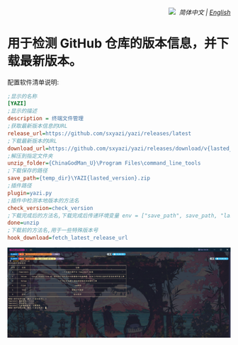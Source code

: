<div align="right">
    <h6>
        <picture>
            <source type="image/svg+xml" media="(prefers-color-scheme: dark)" srcset="https://assets.aiwebextensions.com/images/icons/earth/white/icon32.svg">
            <img height=14 src="https://assets.aiwebextensions.com/images/icons/earth/black/icon32.svg">
        </picture>
        &nbsp;简体中文 |
        <a href="/readme_en.md">English</a>
    </h6>
</div>

# 用于检测 GitHub 仓库的版本信息，并下载最新版本。

配置软件清单说明:

```INI
;显示的名称
[YAZI]
;显示的描述
description = 终端文件管理
;获取最新版本信息的URL
release_url=https://github.com/sxyazi/yazi/releases/latest
;下载最新版本的URL
download_url=https://github.com/sxyazi/yazi/releases/download/v{lasted_version}/yazi-x86_64-pc-windows-msvc.zip
;解压到指定文件夹
unzip_folder={ChinaGodMan_U}\Program Files\command_line_tools
;下载保存的路径
save_path={temp_dir}\YAZI{lasted_version}.zip
;插件路径
plugin=yazi.py
;插件中检测本地版本的方法名
check_version=check_version
;下载完成后的方法名,下载完成后传递环境变量 env = ["save_path", save_path, "lasted_version", latest_version, "ChinaGodMan_U", ChinaGodMan_U, "unzip_folder", unzip_folder]
done=unzip
;下载前的方法名,用于一些特殊版本号
hook_download=fetch_latest_release_url
```

![GitHub](1.png)
